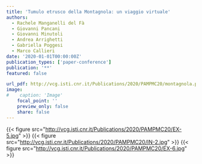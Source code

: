 ```yaml
---
title: 'Tumulo etrusco della Montagnola: un viaggio virtuale'
authors:
  - Rachele Manganelli del Fà
  - Giovanni Pancani
  - Giovanni Minutoli
  - Andrea Arrighetti
  - Gabriella Poggesi
  - Marco Callieri
date: '2020-01-01T00:00:00Z'
publication_types: ['paper-conference']
publication: '**'
featured: false

url_pdf: http://vcg.isti.cnr.it/Publications/2020/PAMPMC20/montagnola.pdf
image:
#    caption: 'Image'
    focal_point: ''
    preview_only: false
    share: false
---
```

{{< figure src="http://vcg.isti.cnr.it/Publications/2020/PAMPMC20/EX-5.jpg" >}}
{{< figure src="http://vcg.isti.cnr.it/Publications/2020/PAMPMC20/IN-2.jpg" >}}
{{< figure src="http://vcg.isti.cnr.it/Publications/2020/PAMPMC20/EX-6.jpg" >}}
